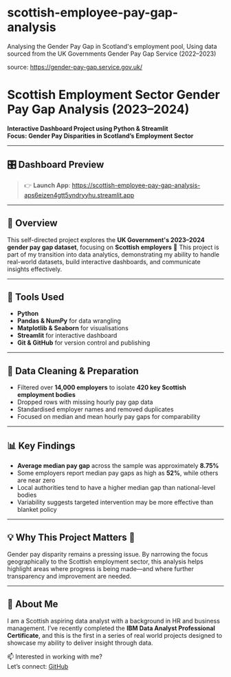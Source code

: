 # scottish-employee-pay-gap-analysis
Analysing the Gender Pay Gap in Scotland's employment pool, Using data sourced from the UK Governments Gender Pay Gap Service (2022–2023)

source: https://gender-pay-gap.service.gov.uk/

# Scottish Employment Sector Gender Pay Gap Analysis (2023–2024)

 **Interactive Dashboard Project using Python & Streamlit**  
 **Focus: Gender Pay Disparities in Scotland’s Employment Sector**

---

## 🎛️ Dashboard Preview

> 👉 **Launch App**: https://scottish-employee-pay-gap-analysis-aps6eizen4gtt5yndryyhu.streamlit.app

---

## 📖 Overview

This self-directed project explores the **UK Government's 2023–2024 gender pay gap dataset**, focusing on **Scottish employers** 🏴󠁧󠁢󠁳󠁣󠁴󠁿 
This project is part of my transition into data analytics, demonstrating my ability to handle real-world datasets, build interactive dashboards, and communicate insights effectively.

---

## 🔧 Tools Used

- **Python**  
- **Pandas & NumPy** for data wrangling  
- **Matplotlib & Seaborn** for visualisations  
- **Streamlit** for interactive dashboard  
- **Git & GitHub** for version control and publishing

---

## 🧹 Data Cleaning & Preparation

- Filtered over **14,000 employers** to isolate **420 key Scottish employment bodies**
- Dropped rows with missing hourly pay gap data
- Standardised employer names and removed duplicates
- Focused on median and mean hourly pay gaps for comparability

---

## 📊 Key Findings

- **Average median pay gap** across the sample was approximately **8.75%**
- Some employers report median pay gaps as high as **52%**, while others are near zero
- Local authorities tend to have a higher median gap than national-level bodies
- Variability suggests targeted intervention may be more effective than blanket policy

---

## 💡 Why This Project Matters 🤝

Gender pay disparity remains a pressing issue. By narrowing the focus geographically to the Scottish employment sector, this analysis helps highlight areas where progress is being made—and where further transparency and improvement are needed.

---

## 👋 About Me

I am a Scottish aspiring data analyst with a background in HR and business management. I’ve recently completed the **IBM Data Analyst Professional Certificate**, and this is the first in a series of real world projects designed to showcase my ability to deliver insight through data.

📫 Interested in working with me?  
Let’s connect: [GitHub](https://github.com/LiamsPython)



